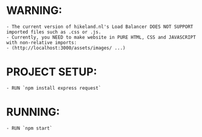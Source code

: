 # WARNING:

    - The current version of hikeland.nl's Load Balancer DOES NOT SUPPORT imported files such as .css or .js.
    - Currently, you NEED to make website in PURE HTML, CSS and JAVASCRIPT with non-relative imports:
    - (http://localhost:3000/assets/images/ ...)



# PROJECT SETUP:

    - RUN `npm install express request`

# RUNNING:

    - RUN `npm start`
